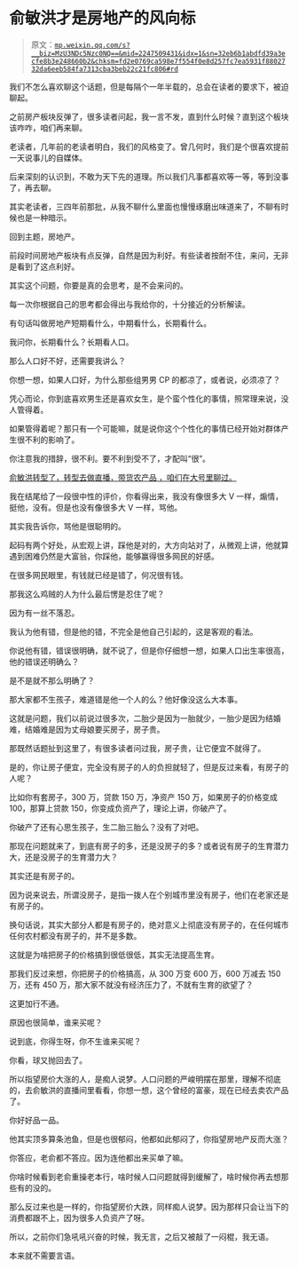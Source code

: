 # 俞敏洪才是房地产的风向标

> 原文：[`mp.weixin.qq.com/s?__biz=MzU3NDc5Nzc0NQ==&mid=2247509431&idx=1&sn=32eb6b1abdfd39a3ecfe8b3e248660b2&chksm=fd2e0769ca598e7f554f0e8d257fc7ea5931f8802732da6eeb584fa7313cba3beb22c21fc806#rd`](http://mp.weixin.qq.com/s?__biz=MzU3NDc5Nzc0NQ==&mid=2247509431&idx=1&sn=32eb6b1abdfd39a3ecfe8b3e248660b2&chksm=fd2e0769ca598e7f554f0e8d257fc7ea5931f8802732da6eeb584fa7313cba3beb22c21fc806#rd)

我们不怎么喜欢聊这个话题，但是每隔个一年半载的，总会在读者的要求下，被迫聊起。

之前房产板块反弹了，很多读者问起，我一言不发，直到什么时候？直到这个板块该咋咋，咱们再来聊。 

老读者，几年前的老读者明白，我们的风格变了。曾几何时，我们是个很喜欢提前一天说事儿的自媒体。 

后来深刻的认识到，不敢为天下先的道理。所以我们凡事都喜欢等一等，等到没事了，再去聊。 

其实老读者，三四年前那批，从我不聊什么里面也慢慢琢磨出味道来了，不聊有时候也是一种暗示。 

回到主题，房地产。 

前段时间房地产板块有点反弹，自然是因为利好。有些读者按耐不住，来问，无非是看到了这点利好。 

其实这个问题，你要是真的会思考，是不会来问的。 

每一次你根据自己的思考都会得出与我给你的，十分接近的分析解读。 

有句话叫做房地产短期看什么，中期看什么，长期看什么。 

我问你，长期看什么？长期看人口。

那么人口好不好，还需要我讲么？

你想一想，如果人口好，为什么那些组男男 CP 的都凉了，或者说，必须凉了？ 

凭心而论，你到底喜欢男生还是喜欢女生，是个蛮个性化的事情，照常理来说，没人管得着。 

如果管得着呢？那只有一个可能嘛，就是说你这个个性化的事情已经开始对群体产生很不利的影响了。 

你注意我的措辞，很不利。要不利到受不了，才配叫“很”。

[俞敏洪转型了，转型去做直播，带货农产品 ，咱们在大号里聊过。](http://mp.weixin.qq.com/s?__biz=MzU0MjYwNDU2Mw==&mid=2247502246&idx=1&sn=bfdae9dafa12019d18ed89a96100cf2b&chksm=fb1aa5dacc6d2ccc395391d18dc2c3181f6948fba29b8f9bef8fe27d0cdf62eadd59aafbb3bf&scene=21#wechat_redirect) 

我在结尾给了一段很中性的评价，你看得出来，我没有像很多大 V 一样，煽情，挺他，没有。但是也没有像很多大 V 一样，骂他。 

其实我告诉你，骂他是很聪明的。 

起码有两个好处，从宏观上讲，踩他是对的，大方向站对了，从微观上讲，他就算遇到困难仍然是大富翁，你踩他，能够赢得很多网民的好感。

在很多网民眼里，有钱就已经是错了，何况很有钱。

那我这么鸡贼的人为什么最后愣是忍住了呢？

因为有一丝不落忍。

我认为他有错，但是他的错，不完全是他自己引起的，这是客观的看法。 

你说他有错，错误很明确，就不说了，但是你仔细想一想，如果人口出生率很高，他的错误还明确么？ 

是不是就不那么明确了？

那大家都不生孩子，难道错是他一个人的么？他好像没这么大本事。 

这就是问题，我们以前说过很多次，二胎少是因为一胎就少，一胎少是因为结婚难，结婚难是因为丈母娘要买房子，房子贵。 

那既然话题扯到这里了，有很多读者问过我，房子贵，让它便宜不就得了。 

是的，你让房子便宜，完全没有房子的人的负担就轻了，但是反过来看，有房子的人呢？

比如你有套房子，300 万，贷款 150 万，净资产 150 万，如果房子的价格变成 100，那算上贷款 150，你变成负资产了，理论上讲，你破产了。 

你破产了还有心思生孩子，生二胎三胎么？没有了对吧。 

那现在问题就来了，到底有房子的多，还是没房子的多？或者说有房子的生育潜力大，还是没房子的生育潜力大？ 

其实还是有房子的。

因为说来说去，所谓没房子，是指一拨人在个别城市里没有房子，他们在老家还是有房子的。 

换句话说，其实大部分人都是有房子的，绝对意义上彻底没有房子的，在任何城市任何农村都没有房子的，并不是多数。 

这就是为啥把房子的价格搞到很低很低，其实无法提高生育。 

那我们反过来想，你把房子的价格搞高，从 300 万变 600 万，600 万减去 150 万，还有 450 万，那大家不就没有经济压力了，不就有生育的欲望了？ 

这更加行不通。 

原因也很简单，谁来买呢？

说到底，你得生呀，你不生谁来买呢？ 

你看，球又抛回去了。 

所以指望房价大涨的人，是痴人说梦。人口问题的严峻明摆在那里，理解不彻底的，去俞敏洪的直播间里看看，你想一想，这个曾经的富豪，现在已经去卖农产品了。 

你好好品一品。 

他其实顶多算条池鱼，但是也很郁闷，他都如此郁闷了，你指望房地产反而大涨？

你答应，老俞都不答应。因为连他都出来买单了嘛。

你啥时候看到老俞重操老本行，啥时候人口问题就得到缓解了，啥时候你再去想那些有的没的。

那么反过来也是一样的，你指望房价大跌，同样痴人说梦。因为那样只会让当下的消费都跟不上，因为很多人负资产了呀。 

所以，之前你们急吼吼兴奋的时候，我无言，之后又被敲了一闷棍，我无语。 

本来就不需要言语。